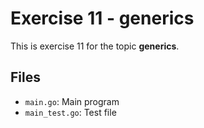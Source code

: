 # Exercise 11 - generics

This is exercise 11 for the topic **generics**.

## Files
- `main.go`: Main program
- `main_test.go`: Test file
